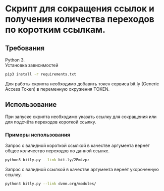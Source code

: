 # Скрипт для сокращения ссылок и получения количества переходов по коротким ссылкам.

## Требования
Python 3. <br>
Установка зависимостей
```bash
pip3 install -r requirements.txt
```
Для работы скрипта необходимо добавить токен сервиса bit.ly (Generic Access Token) в переменную окружения TOKEN.
## Использование
При запуске скрипта необходимо указать ссылку для сокращения или для подсчёта переходов короткой ссылку.<br>
### Примеры использования
Запрос с валидной короткой ссылкой в качестве аргумента вернёт общее количество переходов по данной ссылке.
```bash
python3 bitly.py --link bit.ly/2PmLzpz
```
Запрос с валидной ссылкой в качестве аргумента вернёт укороченную ссылку.
```bash
python3 bitly.py --link dvmn.org/modules/
```
